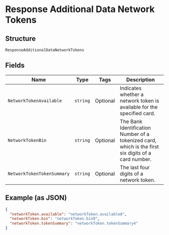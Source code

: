 
# Response Additional Data Network Tokens

## Structure

`ResponseAdditionalDataNetworkTokens`

## Fields

| Name | Type | Tags | Description |
|  --- | --- | --- | --- |
| `NetworkTokenAvailable` | `string` | Optional | Indicates whether a network token is available for the specified card. |
| `NetworkTokenBin` | `string` | Optional | The Bank Identification Number of a tokenized card, which is the first six digits of a card number. |
| `NetworkTokenTokenSummary` | `string` | Optional | The last four digits of a network token. |

## Example (as JSON)

```json
{
  "networkToken.available": "networkToken.available8",
  "networkToken.bin": "networkToken.bin0",
  "networkToken.tokenSummary": "networkToken.tokenSummary4"
}
```

